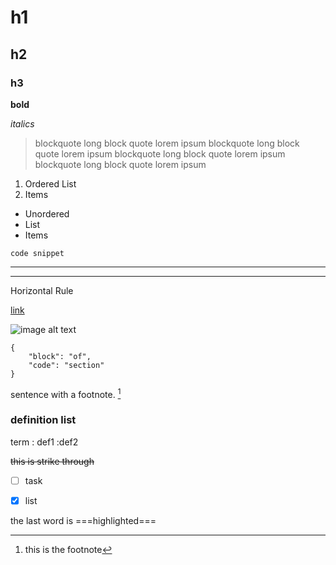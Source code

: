 # h1
## h2
### h3
**bold**

*italics*

> blockquote long block quote lorem ipsum blockquote long block quote lorem ipsum blockquote long block quote lorem ipsum blockquote long block quote lorem ipsum 

1. Ordered List
2. Items
- Unordered
- List
- Items


`code snippet`


------
---



Horizontal Rule



[link](https://www.example.com)



![image alt text](image.jpg)



```
{
    "block": "of",
    "code": "section" 
}
```



sentence with a footnote. [^1]
[^1]: this is the footnote


### definition list


term
: def1
:def2


~~this is strike through~~


- [ ] task
- [x] list


the last word is ===highlighted===

